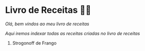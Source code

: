 # Livro de Receitas :man_cook:

_Olá, bem vindos ao meu livro de receitas_

_Aqui iremos indexar todas as receitas criadas no livro de receitas_

1. Strogonoff de Frango
